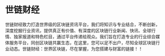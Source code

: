 # 世链财经

世链财经致力打造世界级的区块链资讯平台，我们将知识与专业结合，不断创新，深度挖掘行业资讯，提供真正有价值、有深度的区块链行业新闻、快讯、全球行情、独家报道和特色栏目，通过平台传递给观众。我们旨在打造专业的行业综合媒体服务平台，同创区块链共赢生态，在这里，您可以足不出户，尽知全球区块链行业动态。世链财经：世界区块链，尽在掌握，为您搭建与财富的链接！！


